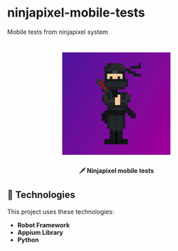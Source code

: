 # ninjapixel-mobile-tests
Mobile tests from ninjapixel system

<h1 align="center">
    <img alt="Ninjapixel" title="logo" src="resources/images/ninjapixel.png" width="250px"
    style="background-color:black;"/>
</h1>

<h4 align="center">
 🗡 Ninjapixel <strong>mobile</strong> tests
</h4>

## 📱 Technologies

This project uses these technologies:

- <strong> Robot Framework </strong>
- <strong> Appium Library </strong>
- <strong> Python </strong>